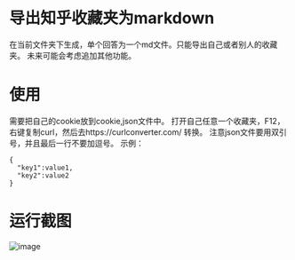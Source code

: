 # 导出知乎收藏夹为markdown
在当前文件夹下生成，单个回答为一个md文件。只能导出自己或者别人的收藏夹。
未来可能会考虑追加其他功能。

# 使用
需要把自己的cookie放到cookie,json文件中。
打开自己任意一个收藏夹，F12，右键复制curl，然后去https://curlconverter.com/ 转换。
注意json文件要用双引号，并且最后一行不要加逗号。
示例：
```
{
  "key1":value1,
  "key2":value2
}
```

# 运行截图
![image](https://github.com/user-attachments/assets/fbe2f786-b8eb-46f4-8167-0ecef19fe3df)
